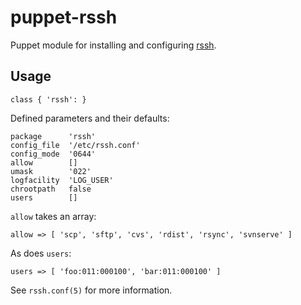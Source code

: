 puppet-rssh
===========

Puppet module for installing and configuring [rssh][1].

Usage
-----

    class { 'rssh': }

Defined parameters and their defaults:

    package      'rssh'
    config_file  '/etc/rssh.conf'
    config_mode  '0644'
    allow        []
    umask        '022'
    logfacility  'LOG_USER'
    chrootpath   false
    users        []

`allow` takes an array:

    allow => [ 'scp', 'sftp', 'cvs', 'rdist', 'rsync', 'svnserve' ]

As does `users`:

    users => [ 'foo:011:000100', 'bar:011:000100' ]

See `rssh.conf(5)` for more information.

[1]: http://www.pizzashack.org/rssh/
